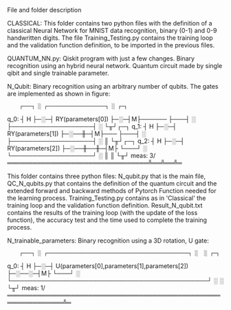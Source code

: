 File and folder description

CLASSICAL: 
This folder contains two python files with the definition of a classical Neural Network for MNIST data recognition, binary (0-1) and 0-9 handwritten digits.
The file Training_Testing.py contains the training loop and the validation function definition, to be imported in the previous files.

QUANTUM_NN.py: 
Qiskit program with just a few changes. Binary recognition using an hybrid neural network. Quantum circuit made by single qibit and single trainable parameter. 

N_Qubit: 
Binary recognition using an arbitrary number of qubits. The gates are implemented as shown in figure: 

        ┌───┐ ░ ┌───────────────────┐ ░ ┌─┐
   q_0: ┤ H ├─░─┤ RY(parameters[0]) ├─░─┤M├──────
        ├───┤ ░ ├───────────────────┤ ░ └╥┘┌─┐
   q_1: ┤ H ├─░─┤ RY(parameters[1]) ├─░──╫─┤M├───
        ├───┤ ░ ├───────────────────┤ ░  ║ └╥┘┌─┐
   q_2: ┤ H ├─░─┤ RY(parameters[2]) ├─░──╫──╫─┤M├
        └───┘ ░ └───────────────────┘ ░  ║  ║ └╥┘
meas: 3/═════════════════════════════════╩══╩══╩═

This folder contains three python files: N_qubit.py that is the main file, QC_N_qubits.py that contains the definition of the quantum circuit and the extended forward and backward methods of Pytorch Function needed for the learning process. Training_Testing.py contains as in 'Classical' the training loop and the validation function definition. Result_N_qubit.txt contains the results of the training loop (with the update of the loss function), the accuracy test and the time used to complete the training process. 

N_trainable_parameters: 
Binary recognition using a 3D rotation, U gate: 

        ┌───┐ ░ ┌──────────────────────────────────────────────┐ ░  ░ ┌─┐
   q_0: ┤ H ├─░─┤ U(parameters[0],parameters[1],parameters[2]) ├─░──░─┤M├
        └───┘ ░ └──────────────────────────────────────────────┘ ░  ░ └╥┘
meas: 1/═══════════════════════════════════════════════════════════════╩═

